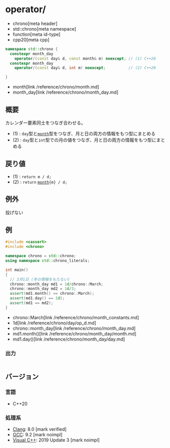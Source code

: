 # operator/
* chrono[meta header]
* std::chrono[meta namespace]
* function[meta id-type]
* cpp20[meta cpp]

```cpp
namespace std::chrono {
  constexpr month_day
    operator/(const day& d, const month& m) noexcept; // (1) C++20
  constexpr month_day
    operator/(const day& d, int m) noexcept;          // (2) C++20

}
```
* month[link /reference/chrono/month.md]
* month_day[link /reference/chrono/month_day.md]

## 概要
カレンダー要素同士をつなぎ合わせる。

- (1) : `day`型と[`month`](/reference/chrono/month.md)型をつなぎ、月と日の両方の情報をもつ型にまとめる
- (2) : `day`型と`int`型での月の値をつなぎ、月と日の両方の情報をもつ型にまとめる


## 戻り値
- (1) : `return m / d;`
- (2) : `return` [`month`](/reference/chrono/month.md)`{m} / d;`


## 例外
投げない


## 例
```cpp example
#include <cassert>
#include <chrono>

namespace chrono = std::chrono;
using namespace std::chrono_literals;

int main()
{
  // 3月1日 (年の情報をもたない)
  chrono::month_day md1 = 1d/chrono::March;
  chrono::month_day md2 = 1d/3;
  assert(md1.month() == chrono::March);
  assert(md1.day() == 1d);
  assert(md1 == md2);
}
```
* chrono::March[link /reference/chrono/month_constants.md]
* 1d[link /reference/chrono/day/op_d.md]
* chrono::month_day[link /reference/chrono/month_day.md]
* md1.month()[link /reference/chrono/month_day/month.md]
* md1.day()[link /reference/chrono/month_day/day.md]

### 出力
```
```

## バージョン
### 言語
- C++20

### 処理系
- [Clang](/implementation.md#clang): 8.0 [mark verified]
- [GCC](/implementation.md#gcc): 9.2 [mark noimpl]
- [Visual C++](/implementation.md#visual_cpp): 2019 Update 3 [mark noimpl]
